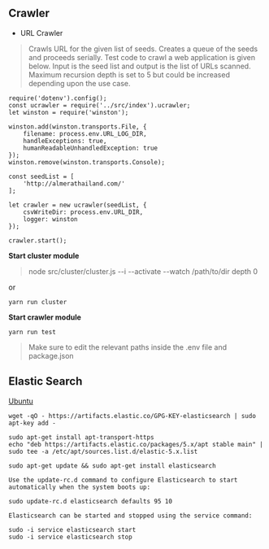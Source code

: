 Crawler
-------

 - URL Crawler
 

> Crawls URL for the given list of seeds. Creates a queue of the seeds and proceeds serially.  Test code to crawl a web application is given below. Input is the seed list and output is the list of URLs scanned. Maximum recursion depth is set to 5 but could be increased depending upon the use case.

    require('dotenv').config();
    const ucrawler = require('../src/index').ucrawler;
    let winston = require('winston');

    winston.add(winston.transports.File, {
        filename: process.env.URL_LOG_DIR,
        handleExceptions: true,
        humanReadableUnhandledException: true
    });
    winston.remove(winston.transports.Console);

    const seedList = [
        'http://almerathailand.com/'
    ];

    let crawler = new ucrawler(seedList, {
        csvWriteDir: process.env.URL_DIR,
        logger: winston
    });

    crawler.start();

**Start cluster module**
> node src/cluster/cluster.js --i --activate --watch /path/to/dir depth 0

or

    yarn run cluster
 
 **Start crawler module**

    yarn run test

>  Make sure to edit the relevant paths inside the .env file and
> package.json

Elastic Search
--------------
[Ubuntu](https://www.elastic.co/guide/en/elasticsearch/reference/current/deb.html)

    wget -qO - https://artifacts.elastic.co/GPG-KEY-elasticsearch | sudo apt-key add -
    
    sudo apt-get install apt-transport-https
    echo "deb https://artifacts.elastic.co/packages/5.x/apt stable main" | sudo tee -a /etc/apt/sources.list.d/elastic-5.x.list
    
    sudo apt-get update && sudo apt-get install elasticsearch
    
    Use the update-rc.d command to configure Elasticsearch to start automatically when the system boots up:
    
    sudo update-rc.d elasticsearch defaults 95 10
    
    Elasticsearch can be started and stopped using the service command:
    
    sudo -i service elasticsearch start
    sudo -i service elasticsearch stop